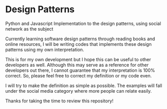 # Design Patterns
Python and Javascript Implementation to the design patterns, using social network as the subject

Currently learning software design patterns through reading books and online resources, I will be writing codes that implements these design patterns using my own interpretation.

This is for my own development but I hope this can be useful to other developers as well. Although this may serve as a reference for other developers out there, I cannot guarantee that my interpretation is 100% correct. So, please feel free to correct my definition or my code even.

I will try to make the definition as simple as possible. The examples will fall under the social media category where more people can relate easily.

Thanks for taking the time to review this repository!
